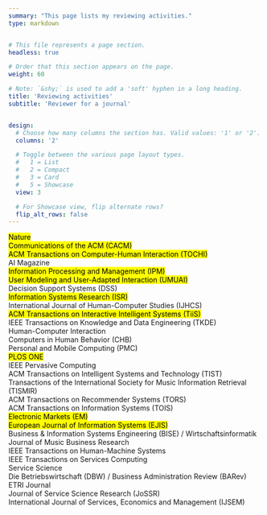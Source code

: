 ```yaml
---
summary: "This page lists my reviewing activities."
type: markdown


# This file represents a page section.
headless: true

# Order that this section appears on the page.
weight: 60

# Note: `&shy;` is used to add a 'soft' hyphen in a long heading.
title: 'Reviewing activities'
subtitle: 'Reviewer for a journal'


design:
  # Choose how many columns the section has. Valid values: '1' or '2'.
  columns: '2'

  # Toggle between the various page layout types.
  #   1 = List
  #   2 = Compact
  #   3 = Card
  #   5 = Showcase
  view: 3

  # For Showcase view, flip alternate rows?
  flip_alt_rows: false
---
```


<mark>Nature</mark>  
<mark>Communications of the ACM (CACM)</mark>  
<mark>ACM Transactions on Computer-Human Interaction (TOCHI)</mark>  
AI Magazine  
<mark>Information Processing and Management (IPM)</mark>  
<mark>User Modeling and User-Adapted Interaction (UMUAI)</mark>  
Decision Support Systems (DSS)  
<mark>Information Systems Research (ISR)</mark>  
International Journal of Human-Computer Studies (IJHCS)  
<mark>ACM Transactions on Interactive Intelligent Systems (TiiS)</mark>  
IEEE Transactions on Knowledge and Data Engineering (TKDE)  
Human-Computer Interaction  
Computers in Human Behavior (CHB)  
Personal and Mobile Computing (PMC)  
<mark>PLOS ONE</mark>  
IEEE Pervasive Computing  
ACM Transactions on Intelligent Systems and Technology (TIST)  
Transactions of the International Society for Music Information Retrieval (TISMIR)  
ACM Transactions on Recommender Systems (TORS)  
ACM Transactions on Information Systems (TOIS)  
<mark>Electronic Markets (EM)</mark>  
<mark>European Journal of Information Systems (EJIS)</mark>  
Business & Information Systems Engineering (BISE) / Wirtschaftsinformatik  
Journal of Music Business Research  
IEEE Transactions on Human-Machine Systems  
IEEE Transactions on Services Computing  
Service Science  
Die Betriebswirtschaft (DBW) / Business Administration Review (BARev)  
ETRI Journal  
Journal of Service Science Research (JoSSR)  
International Journal of Services, Economics and Management (IJSEM)  
